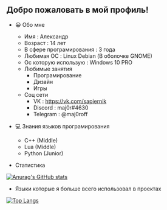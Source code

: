 ## Добро пожаловать в мой профиль!

+ :grinning: Обо мне
  + Имя : Александр
  + Возраст : 14 лет
  + В сфере програмирования : 3 года
  + Любимая ОС : Linux Debian (В оболочке GNOME)
  + Ос которую использую : Windows 10 PRO 
  + Любимые занятия
    + Програмирование
    + Дизайн
    + Игры
  + Соц сети
    + VK : https://vk.com/sapiernik
    + Discord : maj0r#4630
    + Telegram : @maj0roff

+ :computer: Знания языков програмирования
  + C++ (Middle)
  + Lua (Middle)
  + Python (Junior)

+ Статистика

[![Anurag's GitHub stats](https://github-readme-stats.vercel.app/api?username=maj0roff&locale=ru)](https://github.com/maj0roff/)

+ Языки которые я больше всего использовал в проектах

[![Top Langs](https://github-readme-stats.vercel.app/api/top-langs/?username=maj0roff&layout=compact&locale=ru)](https://github.com/maj0roff)
